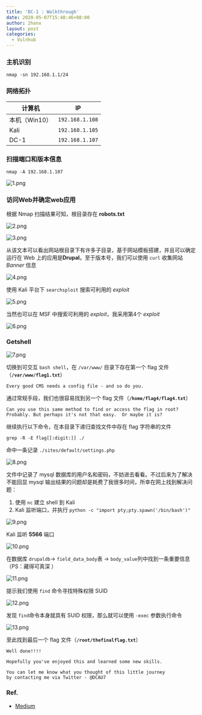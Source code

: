 ```yaml
---
title: 'DC-1 : Walkthrough'
date: 2020-05-07T15:48:46+08:00
author: 2hanx
layout: post
categories:
  - Vulnhub
---
```

### 主机识别

`nmap -sn 192.168.1.1/24`

### 网络拓扑

| 计算机       | IP              |
| --------- | --------------- |
| 本机（Win10） | `192.168.1.108` |
| Kali      | `192.168.1.105` |
| DC-1      | `192.168.1.107` |

### 扫描端口和版本信息

`nmap -A 192.168.1.107`

![1.png](https://i.loli.net/2020/05/07/bQY8oVnj5MKyHdv.png) 

### 访问Web并确定web应用

根据 Nmap 扫描结果可知，根目录存在 **robots.txt**

![2.png](https://i.loli.net/2020/05/07/UJD3vqN5emI7Yoh.png) 

![3.png](https://i.loli.net/2020/05/07/NtfTlSV4DaHQrKk.png) 

从该文本可以看出网站根目录下有许多子目录，基于网站模板搭建，并且可以确定运行在 Web 上的应用是**Drupal**。至于版本号，我们可以使用 `curl` 收集网站 _Banner_ 信息

![4.png](https://i.loli.net/2020/05/07/JU5GE7ZHivwud4C.png) 

使用 Kali 平台下 `searchsploit` 搜索可利用的 _exploit_

![5.png](https://i.loli.net/2020/05/07/wAdUNEfrGlkJseW.png) 

当然也可以在 MSF 中搜索可利用的 _exploit_，我采用第4个 _exploit_

![6.png](https://i.loli.net/2020/05/07/D64FYidmxgkUsrL.png) 

### Getshell

![7.png](https://i.loli.net/2020/05/07/SLY1G2fWBUyl76T.png) 

切换到可交互 `bash shell`，在 `/var/www/` 目录下存在第一个 flag 文件（**`/var/www/flag1.txt`**）

```
Every good CMS needs a config file - and so do you.
```

通过常规手段，我们也很容易找到另一个 flag 文件（**`/home/flag4/flag4.txt`**）

```
Can you use this same method to find or access the flag in root?
Probably. But perhaps it's not that easy.  Or maybe it is?
```

继续执行以下命令，在本目录下递归查找文件中存在 flag 字符串的文件

`grep -R -E flag[[:digit:]] ./`

命中一条记录 `./sites/default/settings.php`

![8.png](https://i.loli.net/2020/05/07/7m2HgDdX6SvuQeN.png) 

文件中记录了 mysql 数据库的用户名和密码，不妨进去看看。不过后来为了解决不能回显 mysql 输出结果的问题却是耗费了我很多时间，所幸在网上找到解决问题：

  1. 使用 `nc` 建立 shell 到 Kali
  2. Kali 监听端口，并执行 `python -c "import pty;pty.spawn('/bin/bash')"`

![9.png](https://i.loli.net/2020/05/07/vVOn5CiLpckFjAr.png) 

Kali 监听 **5566** 端口

![10.png](https://i.loli.net/2020/05/07/gZNKrufAmHGTqW4.png) 

在数据库 `drupaldb`→ `field_data_body`表 → `body_value`列中找到一条重要信息（PS：藏得可真深 ）

![11.png](https://i.loli.net/2020/05/07/J9P6BRZgNnHhMOu.png) 

提示我们使用 `find` 命令寻找特殊权限 SUID

![12.png](https://i.loli.net/2020/05/07/eusFh5bGE7kCOnQ.png) 

发现 `find`命令本身就具有 SUID 权限，那么就可以使用 `-exec` 参数执行命令

![13.png](https://i.loli.net/2020/05/07/O6XE9w8HGDf54Ko.png) 

至此找到最后一个 flag 文件（**`/root/thefinalflag.txt`**）

```
Well done!!!!

Hopefully you've enjoyed this and learned some new skills.

You can let me know what you thought of this little journey
by contacting me via Twitter - @DCAU7
```

### Ref.

  * [Medium](https://link.medium.com/PvhdfsaTh6)